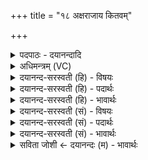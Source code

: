 +++
title = "१८ अक्षराजाय कितवम्"

+++
<details><summary>पदपाठः - दयानन्दादि</summary>

अ॒क्ष॒रा॒जायेत्य॑क्षऽरा॒जाय॑। कि॒त॒वम्। कृ॒ताय॑। आ॒दि॒न॒व॒द॒र्शमित्या॑दिनवऽद॒र्शम्। त्रैता॑यै। क॒ल्पिन॑म्। द्वा॒परा॑य। अ॒धि॒क॒ल्पिन॒मित्य॑धिऽक॒ल्पिन॑म्। आ॒स्क॒न्दायेत्या॑ऽस्क॒न्दाय॑। स॒भा॒स्था॒णुमिति॑ सभाऽस्था॒णुम्। मृ॒त्यवे॑। गो॒व्य॒च्छमिति॑ गोऽव्य॒च्छम्। अन्त॑काय। गो॒घा॒तमिति॑ गोऽघा॒तम्। क्षु॒धे। यः। गाम्। वि॒कृ॒न्तन्त॒मिति॑ विऽकृ॒न्तन्त॑म्। भिक्ष॑माणः। उ॒प॒तिष्ठ॒तीत्यु॑प॒ऽतिष्ठ॑ति। दु॒ष्कृ॒ताय॑। दुः॒कृ॒तायेति॑ दुःऽकृ॒ताय॑। चर॑काचार्य्य॒मिति॒ चर॑कऽआचार्य्यम्। पा॒प्मने॑। सै॒ल॒गम्। १८।
</details>

<details><summary>अधिमन्त्रम् (VC)</summary>

- राजेश्वरौ देवते
- नारायण ऋषिः
- निचृत्प्रकृतिः
- धैवतः
</details>

<details><summary>दयानन्द-सरस्वती (हि) - विषयः</summary>

फिर उसी विषय को अगले मन्त्र में कहा है ॥
</details>

<details><summary>दयानन्द-सरस्वती (हि) - पदार्थः</summary>

पदार्थान्वयभाषाः -  हे जगदीश्वर वा राजन् ! आप (अक्षराजाय) पासों से खेलनेवालों के प्रधान के हितकारी (कितवम्) जुआ करनेवाले को (मृत्यवे) मारने के अर्थ (गोव्यच्छम्) गौओं में बुरी चेष्टा करनेवाले को (अन्तकाय) नाश के अर्थ (गोघातम्) गौओं के मारनेवाले को (क्षुधे) क्षुधा के लिए (यः) जो (गाम्) गौ को मारता उस (विकृन्तन्तम्) काटते हुए को जो (भिक्षमाणाः) भीख माँगता हुआ (उपतिष्ठति) उपस्थित होता है (दुष्कृताय) दुष्ट आचरण के लिए प्रवृत्त हुए उस (चरकाचार्य्यम्) भक्षण करनेवालों के गुरु को (पाप्मने) पापी के हितकारी (सैलगम्) दुष्ट के पुत्र को दूर कीजिए (कृताय) किये हुए के अर्थ (आदिनवदर्शम्) आदि में नवीनों को देखनेवाले को (त्रेतायै) तीन के होने के अर्थ (कल्पिनम्) प्रशंसित सामर्थ्यवाले को (द्वापराय) दो जिस के इधर सम्बन्धी हों, उस के अर्थ (अधिकल्पिनम्) अधिकतर सामर्थ्ययुक्त को और (आस्कन्दाय) अच्छे प्रकार सुखाने के अर्थ (सभास्थाणुम्) सभा में स्थिर होनेवाले को प्रकट वा उत्पन्न कीजिए ॥१८ ॥
</details>

<details><summary>दयानन्द-सरस्वती (हि) - भावार्थः</summary>

भावार्थभाषाः -  जो मनुष्य ज्योतिषी आदि सत्याचारियों का सत्कार करते और दुष्टाचारी गोहत्यारे आदि को ताड़ना देते हैं, वे राज्य करने को समर्थ होते हैं ॥१८ ॥
</details>

<details><summary>दयानन्द-सरस्वती (सं) - विषयः</summary>

पुनस्तमेव विषयमाह ॥
</details>

<details><summary>दयानन्द-सरस्वती (सं) - पदार्थः</summary>

पदार्थान्वयभाषाः -  हे जगदीश्वर वा राजन् ! त्वमक्षराजाय कितवं मृत्यवे गोव्यच्छमन्तकाय गोघातं क्षुधे यो गां छिनत्ति तं विकृन्तन्तं यो भिक्षमाण उपतिष्ठति दुष्कृताय तं चरकाचार्य्यं पाप्मने सैलगं परासुव। कृतायाऽऽदिनवदर्शं त्रैतायै कल्पिनं द्वापरायाऽधिकल्पिनमास्कन्दाय सभास्थाणुमासुव ॥१८ ॥
</details>

<details><summary>दयानन्द-सरस्वती (सं) - भावार्थः</summary>

भावार्थभाषाः -  ये ज्योतिर्विदादिसत्याचरणान् सत्कुर्वन्ति, दुष्टाचारान् गोघ्नादीन् ताडयन्ति, ते राज्यं कर्त्तुं शक्नुवन्ति ॥१८ ॥
</details>

<details><summary>सविता जोशी ← दयानन्दः (म) - भावार्थः</summary>

भावार्थभाषाः -  जी माणसे ज्योतिषी वगैरे सत्याचे आचरण करणाऱ्या लोकांचा सन्मान करतात व दुष्टाचरणी गोहत्या वगैरे करणाऱ्यांची ताडना करतात ते राज्य करण्यास समर्थ ठरतात.
</details>